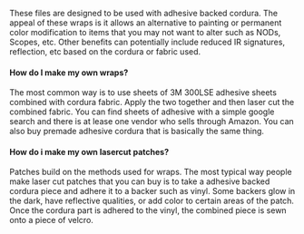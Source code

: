 These files are designed to be used with adhesive backed cordura. The appeal of these wraps is it allows an alternative to painting or permanent color modification to items that you may not want to alter such as NODs, Scopes, etc. Other benefits can potentially include reduced IR signatures, reflection, etc based on the cordura or fabric used.

#### How do I make my own wraps?
The most common way is to use sheets of 3M 300LSE adhesive sheets combined with cordura fabric. Apply the two together and then laser cut the combined fabric. You can find sheets of adhesive with a simple google search and there is at lease one vendor who sells through Amazon. 
You can also buy premade adhesive cordura that is basically the same thing.

#### How do i make my own lasercut patches?
Patches build on the methods used for wraps. The most typical way people make laser cut patches that you can buy is to take a adhesive backed cordura piece and adhere it to a backer such as vinyl. Some backers glow in the dark, have reflective qualities, or add color to certain areas of the patch. Once the cordura part is adhered to the vinyl, the combined piece is sewn onto a piece of velcro.
